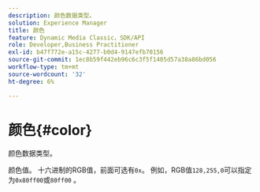 ```yaml
---
description: 颜色数据类型。
solution: Experience Manager
title: 颜色
feature: Dynamic Media Classic，SDK/API
role: Developer,Business Practitioner
exl-id: b47f772e-a15c-4277-b0d4-9147efb70156
source-git-commit: 1ec8b59f442eb96c6c3f5f1405d57a38a86bd056
workflow-type: tm+mt
source-wordcount: '32'
ht-degree: 6%

---
```


# 颜色{#color}

颜色数据类型。

颜色值。 十六进制的RGB值，前面可选有`0x`。 例如，RGB值`128,255,0`可以指定为`0x80ff00`或`80ff00` 。
